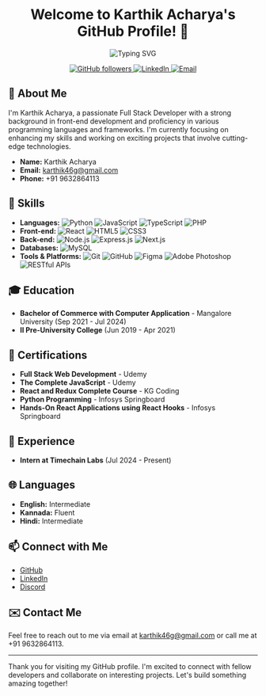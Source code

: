<h1 align="center">Welcome to Karthik Acharya's GitHub Profile! 👋</h1>

<p align="center">
  <img src="https://readme-typing-svg.herokuapp.com?font=Fira+Code&size=30&pause=1000&color=58A6FF&center=true&vCenter=true&width=1000&lines=Full+Stack+Developer;Front+End+Developer;Enthusiastic+Coder;Always+Learning+New+Things" alt="Typing SVG" />
</p>

<p align="center">
  <a href="https://github.com/yourusername">
    <img src="https://img.shields.io/github/followers/yourusername?label=Follow&style=social" alt="GitHub followers" />
  </a>
  <a href="https://linkedin.com/in/yourusername">
    <img src="https://img.shields.io/badge/LinkedIn-blue?style=flat&logo=linkedin" alt="LinkedIn" />
  </a>
  <a href="mailto:karthik46g@gmail.com">
    <img src="https://img.shields.io/badge/Email-D14836?style=flat&logo=gmail&logoColor=white" alt="Email" />
  </a>
</p>

## 🌟 About Me

I'm Karthik Acharya, a passionate Full Stack Developer with a strong background in front-end development and proficiency in various programming languages and frameworks. I'm currently focusing on enhancing my skills and working on exciting projects that involve cutting-edge technologies.

- **Name:** Karthik Acharya
- **Email:** [karthik46g@gmail.com](mailto:karthik46g@gmail.com)
- **Phone:** +91 9632864113

## 🚀 Skills

- **Languages:** ![Python](https://img.shields.io/badge/Python-3776AB?style=flat&logo=python&logoColor=white) ![JavaScript](https://img.shields.io/badge/JavaScript-F7DF1E?style=flat&logo=javascript&logoColor=black) ![TypeScript](https://img.shields.io/badge/TypeScript-3178C6?style=flat&logo=typescript&logoColor=white) ![PHP](https://img.shields.io/badge/PHP-777BB4?style=flat&logo=php&logoColor=white)
- **Front-end:** ![React](https://img.shields.io/badge/React-20232A?style=flat&logo=react&logoColor=61DAFB) ![HTML5](https://img.shields.io/badge/HTML5-E34F26?style=flat&logo=html5&logoColor=white) ![CSS3](https://img.shields.io/badge/CSS3-1572B6?style=flat&logo=css3&logoColor=white)
- **Back-end:** ![Node.js](https://img.shields.io/badge/Node.js-339933?style=flat&logo=nodedotjs&logoColor=white) ![Express.js](https://img.shields.io/badge/Express.js-000000?style=flat&logo=express&logoColor=white) ![Next.js](https://img.shields.io/badge/Next.js-000000?style=flat&logo=nextdotjs&logoColor=white)
- **Databases:** ![MySQL](https://img.shields.io/badge/MySQL-4479A1?style=flat&logo=mysql&logoColor=white)
- **Tools & Platforms:** ![Git](https://img.shields.io/badge/Git-F05032?style=flat&logo=git&logoColor=white) ![GitHub](https://img.shields.io/badge/GitHub-181717?style=flat&logo=github&logoColor=white) ![Figma](https://img.shields.io/badge/Figma-F24E1E?style=flat&logo=figma&logoColor=white) ![Adobe Photoshop](https://img.shields.io/badge/Adobe%20Photoshop-31A8FF?style=flat&logo=adobephotoshop&logoColor=white) ![RESTful APIs](https://img.shields.io/badge/RESTful%20APIs-FF6C37?style=flat&logo=api&logoColor=white)

## 🎓 Education

- **Bachelor of Commerce with Computer Application** - Mangalore University (Sep 2021 - Jul 2024)
- **II Pre-University College** (Jun 2019 - Apr 2021)

## 📜 Certifications

- **Full Stack Web Development** - Udemy
- **The Complete JavaScript** - Udemy
- **React and Redux Complete Course** - KG Coding
- **Python Programming** - Infosys Springboard
- **Hands-On React Applications using React Hooks** - Infosys Springboard

## 💼 Experience

- **Intern at Timechain Labs** (Jul 2024 - Present)


## 🌐 Languages

- **English:** Intermediate
- **Kannada:** Fluent
- **Hindi:** Intermediate

## 📫 Connect with Me

- [GitHub](https://github.com/yourusername)
- [LinkedIn](https://www.linkedin.com/in/yourusername)
- [Discord]()
## ✉️ Contact Me

Feel free to reach out to me via email at [karthik46g@gmail.com](mailto:karthik46g@gmail.com) or call me at +91 9632864113.

---

Thank you for visiting my GitHub profile. I'm excited to connect with fellow developers and collaborate on interesting projects. Let's build something amazing together!


